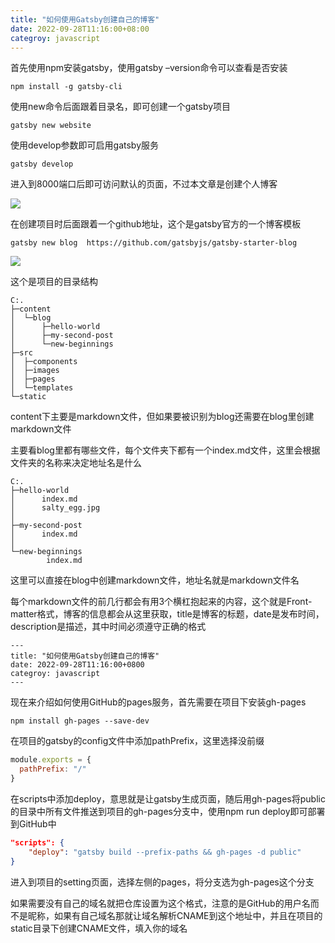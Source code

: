 ```yaml
---
title: "如何使用Gatsby创建自己的博客"
date: 2022-09-28T11:16:00+08:00
categroy: javascript
---
```


首先使用npm安装gatsby，使用gatsby –version命令可以查看是否安装

```shell
npm install -g gatsby-cli
```

使用new命令后面跟着目录名，即可创建一个gatsby项目

```shell
gatsby new website
```

使用develop参数即可启用gatsby服务
```shell
gatsby develop
```

进入到8000端口后即可访问默认的页面，不过本文章是创建个人博客

![](/assets/Snipaste_2022-09-28_09-38-35.png)

在创建项目时后面跟着一个github地址，这个是gatsby官方的一个博客模板

```shell
gatsby new blog  https://github.com/gatsbyjs/gatsby-starter-blog   
```

![](/assets/Snipaste_2022-09-28_09-46-26.png)

这个是项目的目录结构

```
C:.
├─content
│  └─blog
│      ├─hello-world
│      ├─my-second-post
│      └─new-beginnings
├─src
│  ├─components
│  ├─images
│  ├─pages
│  └─templates
└─static
```

content下主要是markdown文件，但如果要被识别为blog还需要在blog里创建markdown文件

主要看blog里都有哪些文件，每个文件夹下都有一个index.md文件，这里会根据文件夹的名称来决定地址名是什么

```
C:.
├─hello-world
│      index.md
│      salty_egg.jpg
│
├─my-second-post
│      index.md
│
└─new-beginnings
        index.md
```

这里可以直接在blog中创建markdown文件，地址名就是markdown文件名

每个markdown文件的前几行都会有用3个横杠抱起来的内容，这个就是Front-matter格式，博客的信息都会从这里获取，title是博客的标题，date是发布时间，description是描述，其中时间必须遵守正确的格式

```
---
title: "如何使用Gatsby创建自己的博客"
date: 2022-09-28T11:16:00+0800
categroy: javascript
---
```

现在来介绍如何使用GitHub的pages服务，首先需要在项目下安装gh-pages

```shell
npm install gh-pages --save-dev
```

在项目的gatsby的config文件中添加pathPrefix，这里选择没前缀

```javascript
module.exports = {
  pathPrefix: "/"
}
```

在scripts中添加deploy，意思就是让gatsby生成页面，随后用gh-pages将public的目录中所有文件推送到项目的gh-pages分支中，使用npm run deploy即可部署到GitHub中

```json
"scripts": {
    "deploy": "gatsby build --prefix-paths && gh-pages -d public"
}
```

进入到项目的setting页面，选择左侧的pages，将分支选为gh-pages这个分支

如果需要没有自己的域名就把仓库设置为这个格式，注意的是GitHub的用户名而不是昵称，如果有自己域名那就让域名解析CNAME到这个地址中，并且在项目的static目录下创建CNAME文件，填入你的域名